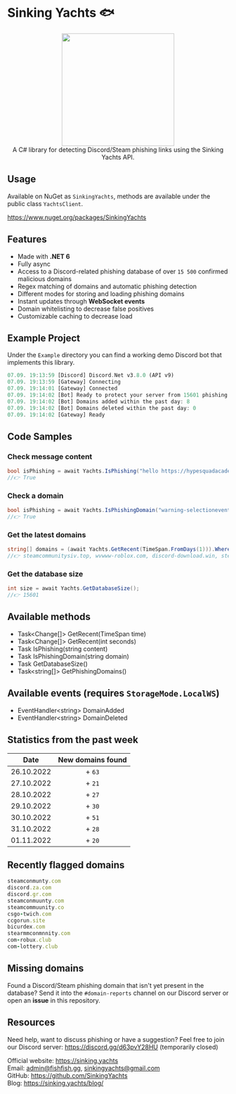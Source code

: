 # Sinking Yachts 🐟

<div align="center">
  <img width="256" height="256" src="https://cdn.discordapp.com/icons/908947284853682266/a928bf7a58ed5fccbdbadefd0aee34ff.png?size=256">
</div>

<div align="center">
  A C# library for detecting Discord/Steam phishing links using the Sinking Yachts API. 
</div>

## Usage
Available on NuGet as `SinkingYachts`, methods are available under the public class `YachtsClient`.

https://www.nuget.org/packages/SinkingYachts

## Features
- Made with **.NET 6**
- Fully async
- Access to a Discord-related phishing database of over `15 500` confirmed malicious domains
- Regex matching of domains and automatic phishing detection
- Different modes for storing and loading phishing domains
- Instant updates through **WebSocket events**
- Domain whitelisting to decrease false positives
- Customizable caching to decrease load

## Example Project
Under the `Example` directory you can find a working demo Discord bot that implements this library.
```rust
07.09. 19:13:59 [Discord] Discord.Net v3.8.0 (API v9)
07.09. 19:13:59 [Gateway] Connecting
07.09. 19:14:01 [Gateway] Connected
07.09. 19:14:02 [Bot] Ready to protect your server from 15601 phishing domains
07.09. 19:14:02 [Bot] Domains added within the past day: 8
07.09. 19:14:02 [Bot] Domains deleted within the past day: 0
07.09. 19:14:02 [Gateway] Ready
```

## Code Samples

### Check message content
```csharp
bool isPhishing = await Yachts.IsPhishing("hello https://hypesquadacademy-apply.ml");
//👉 True
```

### Check a domain
```csharp
bool isPhishing = await Yachts.IsPhishingDomain("warning-selectioneventhype.gq");
//👉 True
```

### Get the latest domains
```csharp
string[] domains = (await Yachts.GetRecent(TimeSpan.FromDays(1))).Where(x => x.Type == ChangeType.Add).SelectMany(x => x.Domains).ToArray();
//👉 steamcommunitysiv.top, wvwww-roblox.com, discord-download.win, steamcoumunity.eu, streamcummonity.com, streamcommunity.org, join-event-hypesquad.com, steamcommunityzowe.top
```

### Get the database size
```csharp
int size = await Yachts.GetDatabaseSize();
//👉 15601
```

## Available methods
- Task<Change[]> GetRecent(TimeSpan time)
- Task<Change[]> GetRecent(int seconds)
- Task<bool> IsPhishing(string content)
- Task<bool> IsPhishingDomain(string domain)
- Task<int> GetDatabaseSize()
- Task<string[]> GetPhishingDomains()

## Available events (requires `StorageMode.LocalWS`)
- EventHandler\<string> DomainAdded
- EventHandler\<string> DomainDeleted

## Statistics from the past week
| Date | New domains found |
| :---: | :---: |
| 26.10.2022 | + `63` |
| 27.10.2022 | + `21` |
| 28.10.2022 | + `27` |
| 29.10.2022 | + `30` |
| 30.10.2022 | + `51` |
| 31.10.2022 | + `28` |
| 01.11.2022 | + `20` |

## Recently flagged domains
```ruby
steamconmunty.com
discord.za.com
discord.gr.com
steamconmuunty.com
steamcommuunity.co
csgo-twich.com
ccgorun.site
bicurdex.com
stearmmconmnnity.com
com-robux.club
com-lottery.club
```

## Missing domains
Found a Discord/Steam phishing domain that isn't yet present in the database? Send it into the `#domain-reports` channel on our Discord server or open an **issue** in this repository. 
  
## Resources
Need help, want to discuss phishing or have a suggestion? Feel free to join our Discord server: https://discord.gg/d63pvY28HU (temporarily closed)

Official website: https://sinking.yachts<br>
Email: admin@fishfish.gg, sinkingyachts@gmail.com<br>
GitHub: https://github.com/SinkingYachts<br>
Blog: https://sinking.yachts/blog/<br>